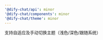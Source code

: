 ```yaml
---
'@dify-chat/api': minor
'@dify-chat/components': minor
'@dify-chat/theme': minor
---
```


支持自适应及手动切换主题（浅色/深色/跟随系统）
